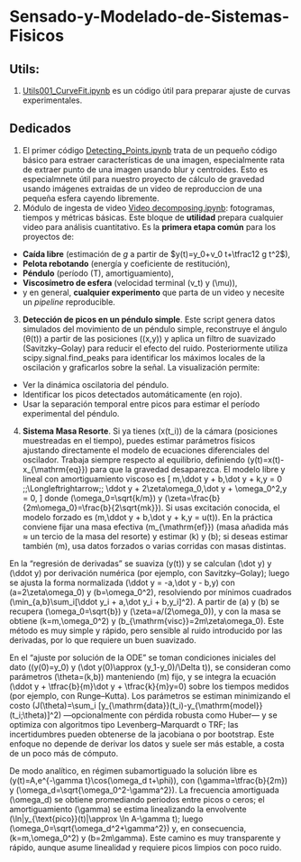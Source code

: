 # Sensado-y-Modelado-de-Sistemas-Fisicos

## Utils:
1. [Utils001_CurveFit.ipynb](https://github.com/sierraporta/Sensado-y-Modelado-de-Sistemas-Fisicos/blob/main/Utils001_CurveFit.ipynb) es un código útil para preparar ajuste de curvas experimentales.

## Dedicados
1. El primer código [Detecting_Points.ipynb](https://github.com/sierraporta/Sensado-y-Modelado-de-Sistemas-Fisicos/blob/main/Detecting_Points.ipynb) trata de un pequeño código básico para estraer características de una imagen, especialmente rata de extraer punto de una imagen usando blur y centroides. Esto es especialmnete útil para nuestro proyecto de cálculo de gravedad usando imágenes extraidas de un video de reproduccion de una pequeña esfera cayendo libremente.
2. Módulo de ingesta de video [Video decomposing.ipynb](https://github.com/sierraporta/Sensado-y-Modelado-de-Sistemas-Fisicos/blob/main/Video_Analysis.ipynb): fotogramas, tiempos y métricas básicas. Este bloque de **utilidad** prepara cualquier video para análisis cuantitativo. Es la **primera etapa común** para los proyectos de:
- **Caída libre** (estimación de $g$ a partir de $y(t)=y_0+v_0 t+\tfrac12 g t^2$),
- **Pelota rebotando** (energía y coeficiente de restitución),
- **Péndulo** (período \(T\), amortiguamiento),
- **Viscosímetro de esfera** (velocidad terminal \(v_t\) y \(\mu\)),
- y en general, **cualquier experimento** que parta de un video y necesite un *pipeline* reproducible.
3. **Detección de picos en un péndulo simple**. Este script genera datos simulados del movimiento de un péndulo simple, reconstruye el ángulo \(θ(t)\) a partir de las posiciones \((x,y)\) y aplica un filtro de suavizado (Savitzky–Golay) para reducir el efecto del ruido. Posteriormente utiliza scipy.signal.find_peaks para identificar los máximos locales de la oscilación y graficarlos sobre la señal.
La visualización permite:
- Ver la dinámica oscilatoria del péndulo.
- Identificar los picos detectados automáticamente (en rojo).
- Usar la separación temporal entre picos para estimar el período experimental del péndulo.
4. **Sistema Masa Resorte**. Si ya tienes \(x(t_i)\) de la cámara (posiciones muestreadas en el tiempo), puedes estimar parámetros físicos ajustando directamente el modelo de ecuaciones diferenciales del oscilador. Trabaja siempre respecto al equilibrio, definiendo \(y(t)=x(t)-x_{\mathrm{eq}}\) para que la gravedad desaparezca. El modelo libre y lineal con amortiguamiento viscoso es
\[
m\,\ddot y + b\,\dot y + k\,y = 0
\;\;\Longleftrightarrow\;\;
\ddot y + 2\zeta\omega_0\,\dot y + \omega_0^2\,y = 0,
\]
donde \(\omega_0=\sqrt{k/m}\) y \(\zeta=\frac{b}{2m\omega_0}=\frac{b}{2\sqrt{mk}}\). Si usas excitación conocida, el modelo forzado es \(m\,\ddot y + b\,\dot y + k\,y = u(t)\). En la práctica conviene fijar una masa efectiva \(m_{\mathrm{ef}}\) (masa añadida más ≈ un tercio de la masa del resorte) y estimar \(k\) y \(b\); si deseas estimar también \(m\), usa datos forzados o varias corridas con masas distintas.

En la “regresión de derivadas” se suaviza \(y(t)\) y se calculan \(\dot y\) y \(\ddot y\) por derivación numérica (por ejemplo, con Savitzky–Golay); luego se ajusta la forma normalizada \(\ddot y = -a\,\dot y - b\,y\) con \(a=2\zeta\omega_0\) y \(b=\omega_0^2\), resolviendo por mínimos cuadrados \(\min_{a,b}\sum_i[\ddot y_i + a\,\dot y_i + b\,y_i]^2\). A partir de \(a\) y \(b\) se recupera \(\omega_0=\sqrt{b}\) y \(\zeta=a/(2\omega_0)\), y con la masa se obtiene \(k=m\,\omega_0^2\) y \(b_{\mathrm{visc}}=2m\zeta\omega_0\). Este método es muy simple y rápido, pero sensible al ruido introducido por las derivadas, por lo que requiere un buen suavizado.

En el “ajuste por solución de la ODE” se toman condiciones iniciales del dato (\(y(0)=y_0\) y \(\dot y(0)\approx (y_1-y_0)/\Delta t\)), se consideran como parámetros \(\theta=(k,b)\) manteniendo \(m\) fijo, y se integra la ecuación \(\ddot y + \tfrac{b}{m}\dot y + \tfrac{k}{m}y=0\) sobre los tiempos medidos (por ejemplo, con Runge–Kutta). Los parámetros se estiman minimizando el costo \(J(\theta)=\sum_i [y_{\mathrm{data}}(t_i)-y_{\mathrm{model}}(t_i;\theta)]^2\) —opcionalmente con pérdida robusta como Huber— y se optimiza con algoritmos tipo Levenberg–Marquardt o TRF; las incertidumbres pueden obtenerse de la jacobiana o por bootstrap. Este enfoque no depende de derivar los datos y suele ser más estable, a costa de un poco más de cómputo.

De modo analítico, en régimen subamortiguado la solución libre es \(y(t)=A\,e^{-\gamma t}\cos(\omega_d t+\phi)\), con \(\gamma=\tfrac{b}{2m}\) y \(\omega_d=\sqrt{\omega_0^2-\gamma^2}\). La frecuencia amortiguada \(\omega_d\) se obtiene promediando periodos entre picos o ceros; el amortiguamiento \(\gamma\) se estima linealizando la envolvente \(\ln|y_{\text{pico}}(t)|\approx \ln A-\gamma t\); luego \(\omega_0=\sqrt{\omega_d^2+\gamma^2}\) y, en consecuencia, \(k=m\,\omega_0^2\) y \(b=2m\gamma\). Este camino es muy transparente y rápido, aunque asume linealidad y requiere picos limpios con poco ruido.
